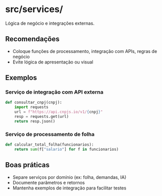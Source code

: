 # src/services/

Lógica de negócio e integrações externas.

## Recomendações
- Coloque funções de processamento, integração com APIs, regras de negócio
- Evite lógica de apresentação ou visual

## Exemplos

### Serviço de integração com API externa
```python
def consultar_cnpj(cnpj):
    import requests
    url = f"https://api.cnpjs.io/v1/{cnpj}"
    resp = requests.get(url)
    return resp.json()
```

### Serviço de processamento de folha
```python
def calcular_total_folha(funcionarios):
    return sum(f["salario"] for f in funcionarios)
```

## Boas práticas
- Separe serviços por domínio (ex: folha, demandas, IA)
- Documente parâmetros e retornos
- Mantenha exemplos de integração para facilitar testes

